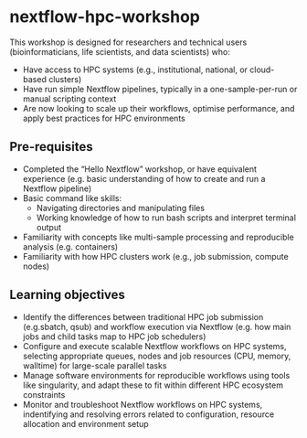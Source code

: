 # nextflow-hpc-workshop

This workshop is designed for researchers and technical users (bioinformaticians, life scientists, and data scientists) who:
  -  Have access to HPC systems (e.g., institutional, national, or cloud-based clusters)
  -  Have run simple Nextflow pipelines, typically in a one-sample-per-run or manual scripting context
  -  Are now looking to scale up their workflows, optimise performance, and apply best practices for HPC environments
 
## Pre-requisites 
-  Completed the “Hello Nextflow” workshop, or have equivalent experience (e.g. basic understanding of how to create and run a Nextflow pipeline)
-  Basic command like skills:
    -  Navigating directories and manipulating files
    -  Working knowledge of how to run bash scripts and interpret terminal output
-  Familiarity with concepts like multi-sample processing and reproducible analysis (e.g. containers)
-  Familiarity with how HPC clusters work (e.g., job submission, compute nodes)

## Learning objectives

-  Identify the differences between traditional HPC job submission (e.g.sbatch, qsub) and workflow execution via Nextflow (e.g. how main jobs and child tasks map to HPC job schedulers)
-  Configure and execute scalable Nextflow workflows on HPC systems, selecting appropriate queues, nodes and job resources (CPU, memory, walltime) for large-scale parallel tasks
-  Manage software environments for reproducible workflows using tools like singularity, and adapt these to fit within different HPC ecosystem constraints
-  Monitor and troubleshoot Nextflow workflows on HPC systems, indentifying and resolving errors related to configuration, resource allocation and environment setup

  
 
